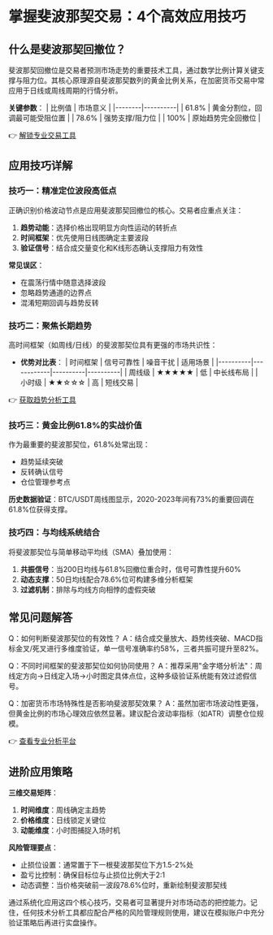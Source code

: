 # 掌握斐波那契交易：4个高效应用技巧

## 什么是斐波那契回撤位？
斐波那契回撤位是交易者预测市场走势的重要技术工具，通过数学比例计算关键支撑与阻力位。其核心原理源自斐波那契数列的黄金比例关系，在加密货币交易中常应用于日线或周线周期的行情分析。

**关键参数**：
| 比例值 | 市场意义 |
|--------|----------|
| 61.8%  | 黄金分割位，回调最可能受阻位置 |
| 78.6%  | 强势支撑/阻力位 |
| 100%   | 原始趋势完全回撤位 |

👉 [解锁专业交易工具](https://bit.ly/okx_welcome)

## 应用技巧详解

### 技巧一：精准定位波段高低点
正确识别价格波动节点是应用斐波那契回撤位的核心。交易者应重点关注：
1. **趋势动能**：选择价格出现明显方向性运动的转折点
2. **时间框架**：优先使用日线图确定主要波段
3. **验证信号**：结合成交量变化和K线形态确认支撑阻力有效性

**常见误区**：
- 在震荡行情中随意选择波段
- 忽略趋势通道的边界点
- 混淆短期回调与趋势反转

### 技巧二：聚焦长期趋势
高时间框架（如周线/日线）的斐波那契位具有更强的市场共识性：
- **优势对比表**：
| 时间框架 | 信号可靠性 | 噪音干扰 | 适用场景 |
|----------|------------|----------|----------|
| 周线级   | ★★★★★     | 低       | 中长线布局 |
| 小时级   | ★★☆☆☆     | 高       | 短线交易   |

👉 [获取趋势分析工具](https://bit.ly/okx_welcome)

### 技巧三：黄金比例61.8%的实战价值
作为最重要的斐波那契位，61.8%处常出现：
- 趋势延续突破
- 反转确认信号
- 仓位管理参考点

**历史数据验证**：BTC/USDT周线图显示，2020-2023年间有73%的重要回调在61.8%位获得支撑。

### 技巧四：与均线系统结合
将斐波那契位与简单移动平均线（SMA）叠加使用：
1. **共振信号**：当200日均线与61.8%回撤位重合时，信号可靠性提升60%
2. **动态支撑**：50日均线配合78.6%位可构建多维分析框架
3. **过滤机制**：排除与均线方向相悖的虚假突破

## 常见问题解答

Q：如何判断斐波那契位的有效性？
A：结合成交量放大、趋势线突破、MACD指标金叉/死叉进行多维度验证，单一信号准确率约58%，三者共振可提升至82%。

Q：不同时间框架的斐波那契位如何协同使用？
A：推荐采用"金字塔分析法"：周线定方向→日线定入场→小时图定具体点位，这种多级验证系统能有效过滤假信号。

Q：加密货币市场特殊性是否影响斐波那契效果？
A：虽然加密市场波动性更强，但黄金比例的市场心理效应依然显著。建议配合波动率指标（如ATR）调整仓位规模。

👉 [查看专业分析平台](https://bit.ly/okx_welcome)

## 进阶应用策略

**三维交易矩阵**：
1. **时间维度**：周线确定主趋势
2. **价格维度**：日线锁定关键位
3. **动能维度**：小时图捕捉入场时机

**风险管理要点**：
- 止损位设置：通常置于下一根斐波那契位下方1.5-2%处
- 盈亏比控制：确保目标位与止损位比例大于2:1
- 动态调整：当价格突破前一波段78.6%位时，重新绘制斐波那契线

通过系统化应用这四个核心技巧，交易者可显著提升对市场动态的把控能力。记住，任何技术分析工具都应配合严格的风险管理规则使用，建议在模拟账户中充分验证策略后再进行实盘操作。